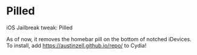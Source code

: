 # Pilled
iOS Jailbreak tweak: Pilled

As of now, it removes the homebar pill on the bottom of notched iDevices.
To install, add https://austinzell.github.io/repo/ to Cydia!
